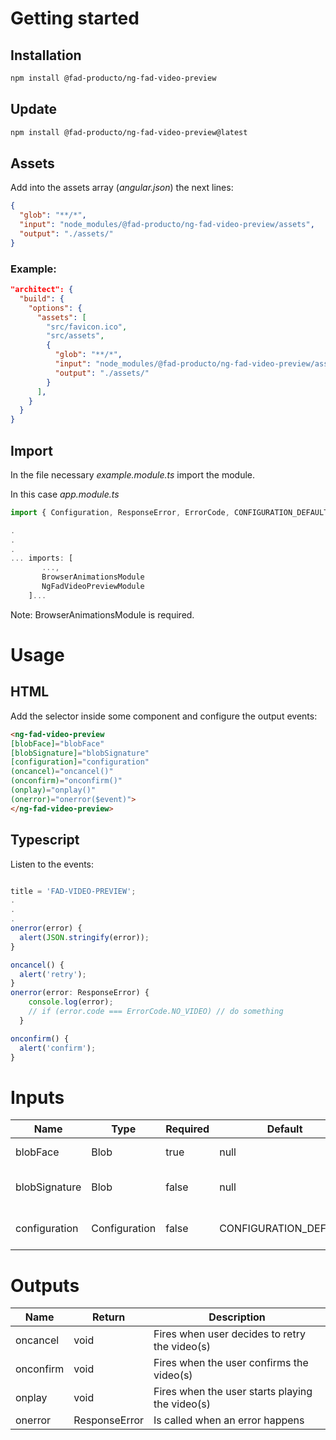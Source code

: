 # Getting started

## Installation

``` bash
npm install @fad-producto/ng-fad-video-preview
```

## Update
``` bash
npm install @fad-producto/ng-fad-video-preview@latest
```


## Assets
Add into the assets array (*angular.json*) the next lines:
``` json
{
  "glob": "**/*",
  "input": "node_modules/@fad-producto/ng-fad-video-preview/assets",
  "output": "./assets/"
}
``` 
### Example:
```json
"architect": {
  "build": {
    "options": {
      "assets": [
        "src/favicon.ico",
        "src/assets",
        {
          "glob": "**/*",
          "input": "node_modules/@fad-producto/ng-fad-video-preview/assets",
          "output": "./assets/"
        }
      ],
    }
  }
}
```

## Import

In the file necessary *example.module.ts* import the module.

In this case  *app.module.ts*

``` ts
import { Configuration, ResponseError, ErrorCode, CONFIGURATION_DEFAULT, NgFadVideoPreviewModule } from '@fad-producto/ng-fad-video-preview';

.
.
.
... imports: [
       ...,
       BrowserAnimationsModule 
       NgFadVideoPreviewModule
    ]...
```

Note: BrowserAnimationsModule is required.

# Usage

## HTML


Add the selector inside some component and configure the output events:


``` html
<ng-fad-video-preview
[blobFace]="blobFace"
[blobSignature]="blobSignature"
[configuration]="configuration"
(oncancel)="oncancel()"
(onconfirm)="onconfirm()"
(onplay)="onplay()"
(onerror)="onerror($event)">
</ng-fad-video-preview>

```

## Typescript 

Listen to the events:

``` ts

title = 'FAD-VIDEO-PREVIEW';
.
.
.
onerror(error) {
  alert(JSON.stringify(error));
}

oncancel() {
  alert('retry');
}
onerror(error: ResponseError) {
    console.log(error);
    // if (error.code === ErrorCode.NO_VIDEO) // do something
  }

onconfirm() {
  alert('confirm');
}

```

# Inputs

| Name             | Type           |  Required  | Default               | Description                   |
| ---------------- | ------------   | ---------- | --------------------- | ----------------------------- |
| blobFace    | Blob  |  true     | null | Face video as a  Blob  |
| blobSignature    | Blob  |  false     | null | Signature video as a  Blob |
|configuration | Configuration  | false  | CONFIGURATION_DEFAULT | Module data to be configured |

# Outputs

| Name         | Return          | Description                                        |
| ------------ | --------------- | -------------------------------------------------- |
| oncancel   | void | Fires when user decides to retry the video(s)    |
| onconfirm | void            | Fires when the user confirms the video(s) |
| onplay | void | Fires when the user starts playing the video(s) |
| onerror      | ResponseError   | Is called when an error happens                    |

